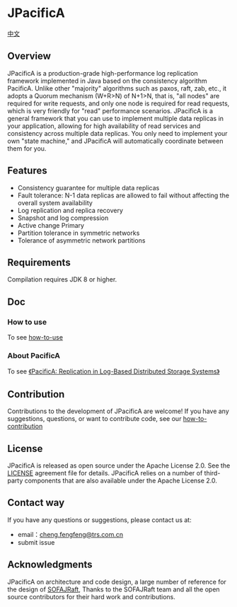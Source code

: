 <!--
    Licensed to the Apache Software Foundation (ASF) under one or more
    contributor license agreements.  See the NOTICE file distributed with
    this work for additional information regarding copyright ownership.
    The ASF licenses this file to You under the Apache License, Version 2.0
    the "License"); you may not use this file except in compliance with
    the License.  You may obtain a copy of the License at

        http://www.apache.org/licenses/LICENSE-2.0

    Unless required by applicable law or agreed to in writing, software
    distributed under the License is distributed on an "AS IS" BASIS,
    WITHOUT WARRANTIES OR CONDITIONS OF ANY KIND, either express or implied.
    See the License for the specific language governing permissions and
    limitations under the License.
 -->

# JPacificA

[中文](./README_zh_CN.md)

## Overview
JPacificA is a production-grade high-performance log replication framework implemented in Java based on the consistency algorithm PacificA. 
Unlike other "majority" algorithms such as paxos, raft, zab, etc., 
it adopts a Quorum mechanism (W+R>N) of N+1>N, that is, 
"all nodes" are required for write requests, and only one node is required for read requests, 
which is very friendly for "read" performance scenarios. 
JPacificA is a general framework that you can use to implement multiple data replicas in your application, 
allowing for high availability of read services and consistency across multiple data replicas. 
You only need to implement your own "state machine," and JPacificA will automatically coordinate between them for you.


## Features
- Consistency guarantee for multiple data replicas
- Fault tolerance: N-1 data replicas are allowed to fail without affecting the overall system availability
- Log replication and replica recovery
- Snapshot and log compression
- Active change Primary
- Partition tolerance in symmetric networks
- Tolerance of asymmetric network partitions

## Requirements
Compilation requires JDK 8 or higher.


## Doc

### How to use
To see [how-to-use](./docs/how-to-use.md)

### About PacificA
To see [《PacificA: Replication in Log-Based Distributed Storage Systems》](./docs/PacificA.pdf)


## Contribution
Contributions to the development of JPacificA are welcome!
If you have any suggestions, questions, or want to contribute code, see our [how-to-contribution](./docs/how-to-contribute.md)

## License
JPacificA is released as open source under the Apache License 2.0. See the [LICENSE](./LICENSE) agreement file for details.
JPacificA relies on a number of third-party components that are also available under the Apache License 2.0.



## Contact way
If you have any questions or suggestions, please contact us at:

- email：cheng.fengfeng@trs.com.cn
- submit issue


## Acknowledgments
JPacificA on architecture and code design, a large number of reference for the design of [SOFAJRaft](https://github.com/sofastack/sofa-jraft),
Thanks to the SOFAJRaft team and all the open source contributors for their hard work and contributions.